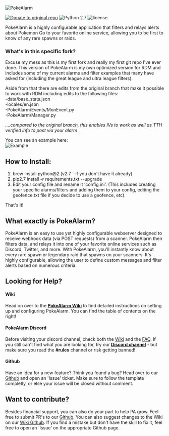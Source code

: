 ![PokeAlarm](https://i.imgur.com/JN85gpz.png)

[![Donate to original repo](https://img.shields.io/badge/Donate-Patron-orange.svg)](https://www.patreon.com/bePatron?u=5193416)
![Python 2.7](https://img.shields.io/badge/python-2.7-blue.svg)
![license](https://img.shields.io/github/license/PokeAlarm/PokeAlarm.svg)

PokeAlarm is a highly configurable application that filters and relays alerts about Pokemon Go to your favorite online service, allowing you to be first to know of any rare spawns or raids.

### What's in this specific fork?
Excuse my mess as this is my first fork and really my first git repo I've ever done. 
This version of PokeAlarm is my own optimized version for RDM and includes some of my current alarms and filter examples that many have asked for (including the great league and ultra league filters). 

Aside from that there are edits from the original branch that make it possible to work with RDM including edits to the following files:  
-data/base_stats.json  
-locales/en.json  
-PokeAlarm/Events/MonEvent.py  
-PokeAlarm/Manager.py  

*....compared to the original branch, this enables IVs to work as well as TTH verified info to post via your alarm*

You can see an example here:  
![Example](https://i.imgur.com/yH88PQx.png)  


## How to Install:
1. brew install python@2 (v2.7 - if you don't have it already)  
2. pip2.7 install -r requirements.txt --upgrade  
3. Edit your config file and rename it 'config.ini'. (This includes creating your specific alarms/filters and adding them to your config, editing the geofence.txt file if you decide to use a geofence, etc).  

That's it! 


## What exactly is PokeAlarm?
PokeAlarm is an easy to use yet highly configurable webserver designed to receive webhook data (via POST requests) from a scanner. PokeAlarm then filters data, and relays it into one of your favorite online services such as Discord, Twitter, and more. With PokeAlarm, you'll instantly know about every rare spawn or legendary raid that spawns on your scanners. It's highly configurable, allowing the user to define custom messages and filter alerts based on numerous criteria.

## Looking for Help?

#### Wiki
Head on over to the [**PokeAlarm Wiki**](http://pa.readthedocs.io/en/master/) to find detailed instructions on setting up and configuring PokeAlarm. You can find the table of contents on the right!

#### PokeAlarm Discord
Before visiting your discord channel, check both the [Wiki](http://pa.readthedocs.io/en/master/) and the [FAQ](https://github.com/PokeAlarm/PokeAlarm/wiki/faq). If you still can't find what you are looking for, try our [**Discord channel**](https://discord.gg/S2BKC7p) - but make sure you read the **#rules** channel or risk getting banned!

#### Github
Have an idea for a new feature? Think you found a bug? Head over to our [Github](https://github.com/PokeAlarm/PokeAlarm/issues/new) and open an 'Issue' ticket. Make sure to follow the template completly, or else your issue will be closed without comment.

## Want to contribute?
Besides financial support, you can also do your part to help PA grow. Feel free to submit PR's to our [Github](https://github.com/PokeAlarm/PokeAlarm/issues/new). You can also suggest changes to the Wiki on our [Wiki Github](https://github.com/PokeAlarm/PokeAlarmWiki). If you find a mistake but don't have the skill to fix it, feel free to open an 'Issue' on the appropriate Github page.
